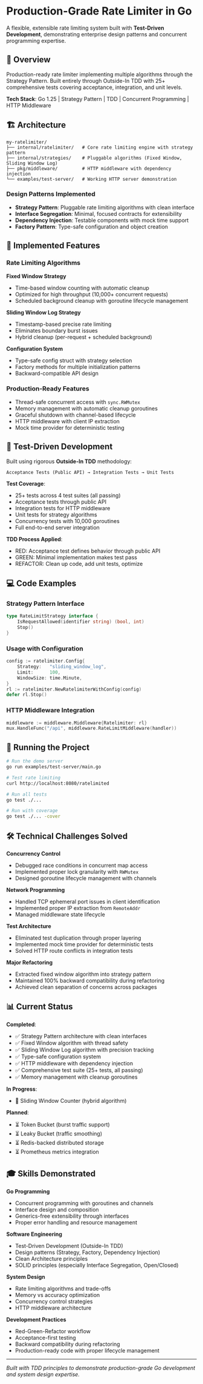 # Production-Grade Rate Limiter in Go

A flexible, extensible rate limiting system built with **Test-Driven Development**, demonstrating enterprise design patterns and concurrent programming expertise.

## 🎯 Overview

Production-ready rate limiter implementing multiple algorithms through the Strategy Pattern. Built entirely through Outside-In TDD with 25+ comprehensive tests covering acceptance, integration, and unit levels.

**Tech Stack**: Go 1.25 | Strategy Pattern | TDD | Concurrent Programming | HTTP Middleware

## 🏗️ Architecture

```
my-ratelimiter/
├── internal/ratelimiter/   # Core rate limiting engine with strategy pattern
├── internal/strategies/    # Pluggable algorithms (Fixed Window, Sliding Window Log)
├── pkg/middleware/         # HTTP middleware with dependency injection
└── examples/test-server/   # Working HTTP server demonstration
```

### Design Patterns Implemented
- **Strategy Pattern**: Pluggable rate limiting algorithms with clean interface
- **Interface Segregation**: Minimal, focused contracts for extensibility
- **Dependency Injection**: Testable components with mock time support
- **Factory Pattern**: Type-safe configuration and object creation

## 🔧 Implemented Features

### Rate Limiting Algorithms

**Fixed Window Strategy**
- Time-based window counting with automatic cleanup
- Optimized for high throughput (10,000+ concurrent requests)
- Scheduled background cleanup with goroutine lifecycle management

**Sliding Window Log Strategy**
- Timestamp-based precise rate limiting
- Eliminates boundary burst issues
- Hybrid cleanup (per-request + scheduled background)

**Configuration System**
- Type-safe config struct with strategy selection
- Factory methods for multiple initialization patterns
- Backward-compatible API design

### Production-Ready Features
- Thread-safe concurrent access with `sync.RWMutex`
- Memory management with automatic cleanup goroutines
- Graceful shutdown with channel-based lifecycle
- HTTP middleware with client IP extraction
- Mock time provider for deterministic testing

## 🧪 Test-Driven Development

Built using rigorous **Outside-In TDD** methodology:

```
Acceptance Tests (Public API) → Integration Tests → Unit Tests
```

**Test Coverage**:
- 25+ tests across 4 test suites (all passing)
- Acceptance tests through public API
- Integration tests for HTTP middleware
- Unit tests for strategy algorithms
- Concurrency tests with 10,000 goroutines
- Full end-to-end server integration

**TDD Process Applied**:
- RED: Acceptance test defines behavior through public API
- GREEN: Minimal implementation makes test pass
- REFACTOR: Clean up code, add unit tests, optimize

## 💻 Code Examples

### Strategy Pattern Interface
```go
type RateLimitStrategy interface {
    IsRequestAllowed(identifier string) (bool, int)
    Stop()
}
```

### Usage with Configuration
```go
config := ratelimiter.Config{
    Strategy:   "sliding_window_log",
    Limit:      100,
    WindowSize: time.Minute,
}
rl := ratelimiter.NewRatelimiterWithConfig(config)
defer rl.Stop()
```

### HTTP Middleware Integration
```go
middleware := middleware.Middleware{Ratelimiter: rl}
mux.HandleFunc("/api", middleware.RateLimitMiddleware(handler))
```

## 🚀 Running the Project

```bash
# Run the demo server
go run examples/test-server/main.go

# Test rate limiting
curl http://localhost:8080/ratelimited

# Run all tests
go test ./...

# Run with coverage
go test ./... -cover
```

## 🛠️ Technical Challenges Solved

**Concurrency Control**
- Debugged race conditions in concurrent map access
- Implemented proper lock granularity with `RWMutex`
- Designed goroutine lifecycle management with channels

**Network Programming**
- Handled TCP ephemeral port issues in client identification
- Implemented proper IP extraction from `RemoteAddr`
- Managed middleware state lifecycle

**Test Architecture**
- Eliminated test duplication through proper layering
- Implemented mock time provider for deterministic tests
- Solved HTTP route conflicts in integration tests

**Major Refactoring**
- Extracted fixed window algorithm into strategy pattern
- Maintained 100% backward compatibility during refactoring
- Achieved clean separation of concerns across packages

## 📊 Current Status

**Completed**:
- ✅ Strategy Pattern architecture with clean interfaces
- ✅ Fixed Window algorithm with thread safety
- ✅ Sliding Window Log algorithm with precision tracking
- ✅ Type-safe configuration system
- ✅ HTTP middleware with dependency injection
- ✅ Comprehensive test suite (25+ tests, all passing)
- ✅ Memory management with cleanup goroutines

**In Progress**:
- 🔄 Sliding Window Counter (hybrid algorithm)

**Planned**:
- ⏳ Token Bucket (burst traffic support)
- ⏳ Leaky Bucket (traffic smoothing)
- ⏳ Redis-backed distributed storage
- ⏳ Prometheus metrics integration

## 🎓 Skills Demonstrated

**Go Programming**
- Concurrent programming with goroutines and channels
- Interface design and composition
- Generics-free extensibility through interfaces
- Proper error handling and resource management

**Software Engineering**
- Test-Driven Development (Outside-In TDD)
- Design patterns (Strategy, Factory, Dependency Injection)
- Clean Architecture principles
- SOLID principles (especially Interface Segregation, Open/Closed)

**System Design**
- Rate limiting algorithms and trade-offs
- Memory vs accuracy optimization
- Concurrency control strategies
- HTTP middleware architecture

**Development Practices**
- Red-Green-Refactor workflow
- Acceptance-first testing
- Backward compatibility during refactoring
- Production-ready code with proper lifecycle management

---

*Built with TDD principles to demonstrate production-grade Go development and system design expertise.*
